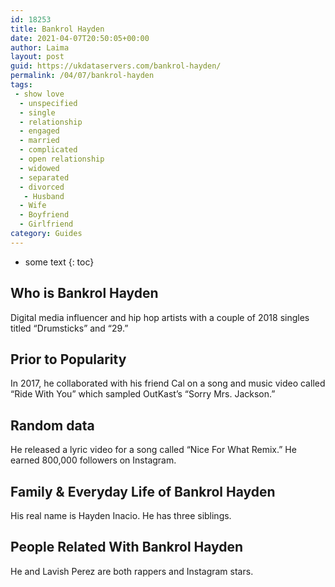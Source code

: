```yaml
---
id: 18253
title: Bankrol Hayden
date: 2021-04-07T20:50:05+00:00
author: Laima
layout: post
guid: https://ukdataservers.com/bankrol-hayden/
permalink: /04/07/bankrol-hayden
tags:
 - show love
  - unspecified
  - single
  - relationship
  - engaged
  - married
  - complicated
  - open relationship
  - widowed
  - separated
  - divorced
   - Husband
  - Wife
  - Boyfriend
  - Girlfriend
category: Guides
---
```


* some text
{: toc}


## Who is Bankrol Hayden
                  
                  
                  
Digital media influencer and hip hop artists with a couple of 2018 singles titled &#8220;Drumsticks&#8221; and &#8220;29.&#8221;
                  
              
            
              
            
                
                
                
## Prior to Popularity
                  
                  
                  
In 2017, he collaborated with his friend Cal on a song and music video called &#8220;Ride With You&#8221; which sampled OutKast&#8217;s &#8220;Sorry Mrs. Jackson.&#8221;
                  
              
            
              
            
                
                
                
## Random data
                  
                  
                  
He released a lyric video for a song called &#8220;Nice For What Remix.&#8221; He earned 800,000 followers on Instagram.
                  
              
            
              
            
                
                
                
## Family & Everyday Life of Bankrol Hayden
                  
                  
                  
His real name is Hayden Inacio. He has three siblings.
                  
              
            
              
            
                
                
                
## People Related With Bankrol Hayden
                  
                  
                  
He and Lavish Perez are both rappers and Instagram stars. 
                  
              
            
              
            
                
              
            
              
              
            
            
              
            
          
          
          